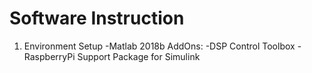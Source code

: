 # Software Instruction

1. Environment Setup
  -Matlab 2018b
     AddOns:
       -DSP Control Toolbox
       -RaspberryPi Support Package for Simulink
       
